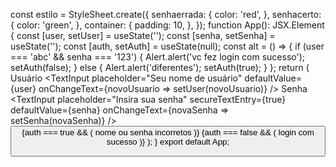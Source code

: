 const estilo = StyleSheet.create({
  senhaerrada: {
    color: 'red',
  },
  senhacerto: {
    color: 'green',
  },
  container: {
    padding: 10,
  },
});
function App(): JSX.Element {
  const [user, setUser] = useState('');
  const [senha, setSenha] = useState('');
  const [auth, setAuth] = useState(null);
  const alt = () => {
    if (user === 'abc' && senha === '123') {
      Alert.alert('vc fez login com sucesso');
      setAuth(false);
    } else {
      Alert.alert('diferentes');
      setAuth(true);
    }
  };
  return (
    <View style={estilo.container}>
      <Text>Usuário</Text>
      <TextInput
        placeholder="Seu nome de usuário"
        defaultValue={user}
        onChangeText={novoUsuario => setUser(novoUsuario)}
      />
      <Text>Senha</Text>
      <TextInput
        placeholder="Insira sua senha"
        secureTextEntry={true}
        defaultValue={senha}
        onChangeText={novaSenha => setSenha(novaSenha)}
      />
      <Button title="Login" onPress={alt} />
      {auth === true && (
        <Text style={estilo.senhaerrada}>nome ou senha incorretos</Text>
      )}
      {auth === false && (
        <Text style={estilo.senhacerto}>login com sucesso</Text>
      )}
    </View>
  );
}
export default App;
